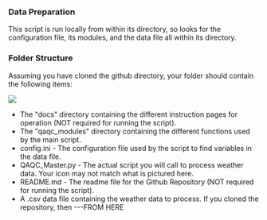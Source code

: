 ### Data Preparation
This script is run locally from within its directory, so looks for the configuration file, its modules, and the data file all within its directory.

### Folder Structure
Assuming you have cloned the github directory, your folder should contain the following items:

![](https://i.imgur.com/6jixiub.png)
* The "docs" directory containing the different instruction pages for operation (NOT required for running the script).
* The "qaqc_modules" directory containing the different functions used by the main script.
* config.ini - The configuration file used by the script to find variables in the data file.
* QAQC_Master.py - The actual script you will call to process weather data. Your icon may not match what is pictured here.
* README.md - The readme file for the Github Repository (NOT required for running the script).
* A .csv data file containing the weather data to process. If you cloned the repository, then ---FROM HERE
